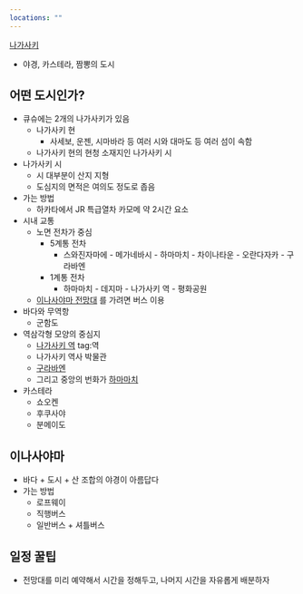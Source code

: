 ```yaml
---
locations: ""
---
```

[나가사키](geo:32.7503334,129.8778888)
- 야경, 카스테라, 짬뽕의 도시

## 어떤 도시인가?
- 큐슈에는 2개의 나가사키가 있음
	- 나가사키 현
		- 사세보, 운젠, 시마바라 등 여러 시와 대마도 등 여러 섬이 속함
	- 나가사키 현의 현청 소재지인 나가사키 시
- 나가사키 시
	- 시 대부분이 산지 지형
	- 도심지의 면적은 여의도 정도로 좁음
- 가는 방법
	- 하카타에서 JR 특급열차 카모메 약 2시간 요소
- 시내 교통
	- 노면 전차가 중심
		- 5계통 전차
			- 스와진자마에 - 메가네바시 - 하마마치 - 차이나타운 - 오란다자카 - 구라바엔
		- 1계통 전차
			- 하마마치 - 데지마 - 나가사키 역 - 평화공원
	- [이나사야마 전망대](geo:32.7526235,129.8495163) 를 가려면 버스 이용
- 바다와 무역항
	- 군함도
- 역삼각형 모양의 중심지
	- [나가사키 역](geo:32.7523027,129.8689485) tag:역 
	- 나가사키 역사 박물관
	- [구라바엔](geo:32.73433139999999,129.8691886)
	- 그리고 중앙의 번화가 [하마마치](geo:32.7444021,129.8778403)
- 카스테라
	- 쇼오켄
	- 후쿠사야
	- 분메이도

## 이나사야마
- 바다 + 도시 + 산 조합의 야경이 아름답다
- 가는 방법
	- 로프웨이
	- 직행버스
	- 일반버스 + 셔틀버스

## 일정 꿀팁
- 전망대를 미리 예약해서 시간을 정해두고, 나머지 시간을 자유롭게 배분하자